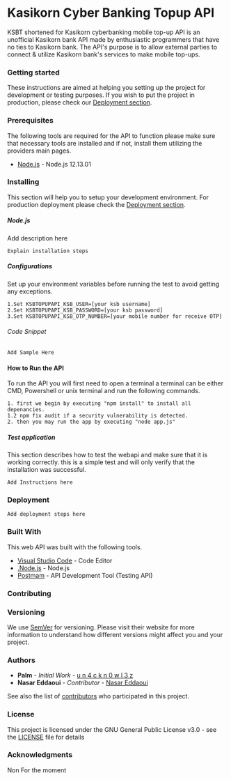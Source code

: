 # Kasikorn Cyber Banking Topup API
KSBT  shortened for Kasikorn cyberbanking mobile top-up API is an unofficial Kasikorn bank 
API made by enthusiastic programmers that have no ties to Kasikorn bank. 
The API's purpose is to allow external parties to connect & utilize Kasikorn bank's services
to make mobile top-ups.

### Getting started
These instructions are aimed at helping you setting up the project for development or testing purposes.
If you wish to put the project in production, please check our [Deployment section](#deployment).

### Prerequisites
The following tools are required for the API to function please make sure that necessary tools
are installed and if not, install them utilizing the providers main pages.
* [Node.js](https://nodejs.org/en/) - Node.js 12.13.01 

### Installing
This section will help you to setup your development environment. For production deployment please 
check the [Deployment section](#deployment).

##### Node.js
Add description here

```
Explain installation steps
```
##### Configurations
Set up your environment variables before running the test to avoid getting any exceptions.
```
1.Set KSBTOPUPAPI_KSB_USER=[your ksb username]
2.Set KSBTOPUPAPI_KSB_PASSWORD=[your ksb password]
3.Set KSBTOPUPAPI_KSB_OTP_NUMBER=[your mobile number for receive OTP]
```
###### Code Snippet
```
Add Sample Here
```

#### How to Run the API
To run the API you will first need to open a terminal a terminal can be either CMD, Powershell
or unix terminal and run the following commands.
```
1. first we begin by executing "npm install" to install all depenancies.
1.2 npm fix audit if a security vulnerability is detected.
2. then you may run the app by executing "node app.js"

```
##### Test application
This section describes how to test the webapi and make sure that it is working correctly.
this is a simple test and will only verify that the installation was successful.

```
Add Instructions here
```

### Deployment
``
Add deployment steps here
``

### Built With
This web API was built with the following tools.
* [Visual Studio Code](https://code.visualstudio.com/) - Code Editor
* [.Node.js](https://nodejs.org/en/) - Node.js
* [Postmam](https://getpostman.com/) - API Development Tool (Testing API)

### Contributing

### Versioning
We use [SemVer](http://semver.org/) for versioning. Please visit their website for more 
information to understand how different versions might affect you and your project.

### Authors
* **Palm** - *Initial Work* - [u n 4 c k n 0 w l 3 z](https://github.com/un4ckn0wl3z)
* **Nasar Eddaoui** - *Contributor* - [Nasar Eddaoui](https://github.com/Nasar165)

See also the list of [contributors](https://github.com/un4ckn0wl3z/KSBTopupApi/graphs/contributors) who participated in this project.

### License
This project is licensed under the GNU General Public License v3.0 - see the [LICENSE](LICENSE) file for details

### Acknowledgments
Non For the moment

